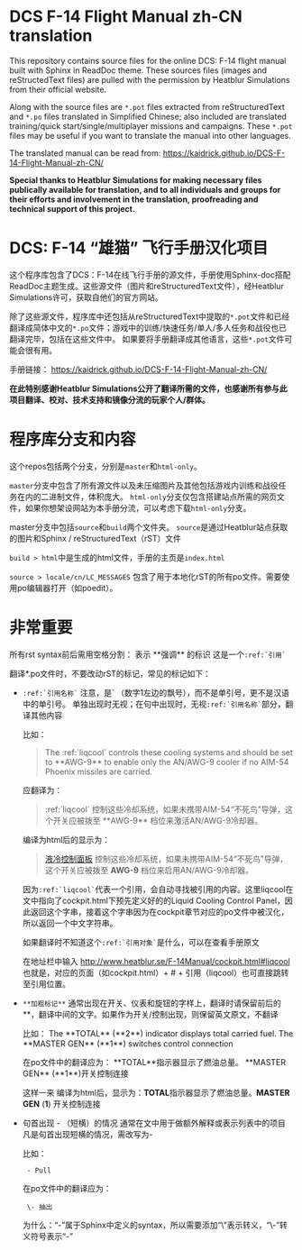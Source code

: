 # DCS F-14 Flight Manual zh-CN translation
This repository contains source files for the online DCS: F-14 flight manual built with Sphinx in ReadDoc theme. These sources files (images and reStructedText files) are pulled with the permission by Heatblur Simulations from their official website.

Along with the source files are `*.pot` files extracted from reStructuredText and `*.po` files translated in Simplified Chinese; also included are translated training/quick start/single/multiplayer missions and campaigns.
These `*.pot` files may be useful if you want to translate the manual into other languages.

The translated manual can be read from:
https://kaidrick.github.io/DCS-F-14-Flight-Manual-zh-CN/

**Special thanks to Heatblur Simulations for making necessary files publically available for translation, and to all individuals and groups for their efforts and involvement in the translation, proofreading and technical support of this project.**


# DCS: F-14 “雄猫” 飞行手册汉化项目
这个程序库包含了DCS：F-14在线飞行手册的源文件，手册使用Sphinx-doc搭配ReadDoc主题生成。这些源文件（图片和reStructuredText文件），经Heatblur Simulations许可，获取自他们的官方网站。

除了这些源文件，程序库中还包括从reStructuredText中提取的`*.pot`文件和已经翻译成简体中文的`*.po`文件；游戏中的训练/快速任务/单人/多人任务和战役也已翻译完毕，包括在这些文件中。
如果要将手册翻译成其他语言，这些`*.pot`文件可能会很有用。

手册链接：
https://kaidrick.github.io/DCS-F-14-Flight-Manual-zh-CN/


**在此特别感谢Heatblur Simulations公开了翻译所需的文件，也感谢所有参与此项目翻译、校对、技术支持和镜像分流的玩家个人/群体。**



# 程序库分支和内容

这个repos包括两个分支，分别是`master`和`html-only`。

`master`分支中包含了所有源文件以及未压缩图片及其他包括游戏内训练和战役任务在内的二进制文件，体积庞大。
`html-only`分支仅包含搭建站点所需的网页文件，如果你想架设网站为本手册分流，可以考虑下载`html-only`分支。

master分支中包括`source`和`build`两个文件夹。
`source`是通过Heatblur站点获取的图片和Sphinx / reStructuredText（rST）文件

`build > html`中是生成的html文件，手册的主页是`index.html`

`source > locale/cn/LC_MESSAGES` 包含了用于本地化rST的所有po文件。需要使用po编辑器打开（如poedit）。

# **非常重要**

所有rst syntax前后需用空格分割：
表示 \*\*强调\*\* 的标识
这是一个``` :ref:`引用` ```

翻译*.po文件时，不要改动rST的标记，常见的标记如下：
* ``` :ref:`引用名称` ```
  注意，是\` （数字1左边的飘号），而不是单引号，更不是汉语中的单引号。
  单独出现时无视；在句中出现时，无视``` :ref:`引用名称` ```部分，翻译其他内容
  
    比如：
  
    > The :ref:\`liqcool\` controls these cooling systems and should be set to \*\*AWG-9\*\* to enable only the AN/AWG-9 cooler if no AIM-54 Phoenix missiles are carried.
    
    应翻译为：
    
    > :ref:\`liqcool\` 控制这些冷却系统，如果未携带AIM-54“不死鸟”导弹，这个开关应被拨至 \*\*AWG-9\*\* 档位来激活AN/AWG-9冷却器。

    编译为html后的显示为：
    
    > [液冷控制面板](README.md) 控制这些冷却系统，如果未携带AIM-54“不死鸟”导弹，这个开关应被拨至 **AWG-9** 档位来启用AN/AWG-9冷却器。
    
    
    因为``` :ref:`liqcool` ```代表一个引用，会自动寻找被引用的内容。这里liqcool在文中指向了cockpit.html下预先定义好的的Liquid Cooling Control Panel，因此返回这个字串，接着这个字串因为在cockpit章节对应的po文件中被汉化，所以返回一个中文字符串。
    
    如果翻译时不知道这个``` :ref:`引用对象` ```是什么，可以在查看手册原文
    
    在地址栏中输入
    http://www.heatblur.se/F-14Manual/cockpit.html#liqcool
    也就是，对应的页面（如cockpit.html）+ # + 引用（liqcool）也可直接跳转至引用位置。


* ```**加粗标记**```
  通常出现在开关、仪表和旋钮的字样上，翻译时请保留前后的\*\*，翻译中间的文字。如果作为开关/控制出现，则保留英文原文，不翻译
  
    比如：
      The \*\*TOTAL\*\* (\*\*2\*\*) indicator displays total carried fuel.
      The \*\*MASTER GEN\*\* (\*\*1\*\*) switches control connection
      
  在po文件中的翻译应为：
      \*\*TOTAL\*\*指示器显示了燃油总量。
      \*\*MASTER GEN\*\* (\*\*1\*\*)开关控制连接
      
  这样一来 编译为html后，显示为：**TOTAL**指示器显示了燃油总量。**MASTER GEN** (**1**) 开关控制连接


* 句首出现 - （短横）的情况
  通常在文中用于做额外解释或表示列表中的项目
  凡是句首出现短横的情况，需改写为\-
  
    比如：
    
       - Pull
      
    在po文件中的翻译应为：
    
       \- 抽出
      
    为什么：“-”属于Sphinx中定义的syntax，所以需要添加“\”表示转义，“\\-”转义符号表示“-”
